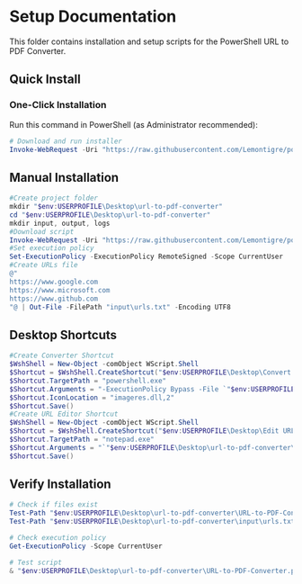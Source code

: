 # Setup Documentation

This folder contains installation and setup scripts for the PowerShell URL to PDF Converter.

## Quick Install

### One-Click Installation

Run this command in PowerShell (as Administrator recommended):

```powershell
# Download and run installer
Invoke-WebRequest -Uri "https://raw.githubusercontent.com/Lemontigre/powershell-url-to-pdf-converter/main/setup/install.ps1" -OutFile "$env:TEMP\install.ps1"; & "$env:TEMP\install.ps1"
```

## Manual Installation

```powershell
#Create project folder
mkdir "$env:USERPROFILE\Desktop\url-to-pdf-converter"
cd "$env:USERPROFILE\Desktop\url-to-pdf-converter"
mkdir input, output, logs
#Download script
Invoke-WebRequest -Uri "https://raw.githubusercontent.com/Lemontigre/powershell-url-to-pdf-converter/main/URL-to-PDF-Converter.ps1" -OutFile "URL-to-PDF-Converter.ps1"
#Set execution policy
Set-ExecutionPolicy -ExecutionPolicy RemoteSigned -Scope CurrentUser
#Create URLs file
@"
https://www.google.com
https://www.microsoft.com
https://www.github.com
"@ | Out-File -FilePath "input\urls.txt" -Encoding UTF8
```

## Desktop Shortcuts

```powershell
#Create Converter Shortcut
$WshShell = New-Object -comObject WScript.Shell
$Shortcut = $WshShell.CreateShortcut("$env:USERPROFILE\Desktop\Convert URLs to PDF.lnk")
$Shortcut.TargetPath = "powershell.exe"
$Shortcut.Arguments = "-ExecutionPolicy Bypass -File `"$env:USERPROFILE\Desktop\url-to-pdf-converter\URL-to-PDF-Converter.ps1`""
$Shortcut.IconLocation = "imageres.dll,2"
$Shortcut.Save()
#Create URL Editor Shortcut
$WshShell = New-Object -comObject WScript.Shell
$Shortcut = $WshShell.CreateShortcut("$env:USERPROFILE\Desktop\Edit URLs.lnk")
$Shortcut.TargetPath = "notepad.exe"
$Shortcut.Arguments = "`"$env:USERPROFILE\Desktop\url-to-pdf-converter\input\urls.txt`""
$Shortcut.Save()
```

## Verify Installation

```powershell
# Check if files exist
Test-Path "$env:USERPROFILE\Desktop\url-to-pdf-converter\URL-to-PDF-Converter.ps1"
Test-Path "$env:USERPROFILE\Desktop\url-to-pdf-converter\input\urls.txt"

# Check execution policy
Get-ExecutionPolicy -Scope CurrentUser

# Test script
& "$env:USERPROFILE\Desktop\url-to-pdf-converter\URL-to-PDF-Converter.ps1"
```
